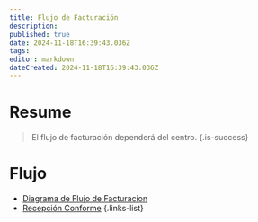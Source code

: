 ```yaml
---
title: Flujo de Facturación
description: 
published: true
date: 2024-11-18T16:39:43.036Z
tags: 
editor: markdown
dateCreated: 2024-11-18T16:39:43.036Z
---
```


# Resume
> El flujo de facturación dependerá del centro.
{.is-success}



# Flujo

- [Diagrama de Flujo de Facturacion](diagrama-flujo-de-facturacion)
- [Recepción Conforme](recepcion-conforme)
{.links-list}